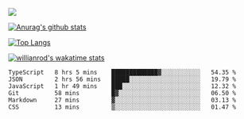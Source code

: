 ![](https://blog-img-1252233196.cos.ap-guangzhou.myqcloud.com/github-home.png)
     
[![Anurag's github stats](https://github-readme-stats.vercel.app/api?username=BB-Code&count_private=true&show_icons=true)](https://github.com/BB-Code/github-readme-stats)

[![Top Langs](https://github-readme-stats.vercel.app/api/top-langs/?username=BB-Code&layout=compact)](https://github.com/BB-Code/github-readme-stats)

[![willianrod's wakatime stats](https://github-readme-stats.vercel.app/api/wakatime?username=bobocode&layout=compact)](https://github.com/BB-Code/github-readme-stats)

<!--
**BB-Code/BB-Code** is a ✨ _special_ ✨ repository because its `README.md` (this file) appears on your GitHub profile.

Here are some ideas to get you started:

- 🔭 I’m currently working on ...
- 🌱 I’m currently learning ...
- 👯 I’m looking to collaborate on ...
- 🤔 I’m looking for help with ...
- 💬 Ask me about ...
- 📫 How to reach me: ...
- 😄 Pronouns: ...
- ⚡ Fun fact: ...
-->

<!--START_SECTION:waka-->

```text
TypeScript   8 hrs 5 mins    █████████████▓░░░░░░░░░░░   54.35 %
JSON         2 hrs 56 mins   █████░░░░░░░░░░░░░░░░░░░░   19.79 %
JavaScript   1 hr 49 mins    ███░░░░░░░░░░░░░░░░░░░░░░   12.32 %
Git          58 mins         █▓░░░░░░░░░░░░░░░░░░░░░░░   06.50 %
Markdown     27 mins         ▓░░░░░░░░░░░░░░░░░░░░░░░░   03.13 %
CSS          13 mins         ▒░░░░░░░░░░░░░░░░░░░░░░░░   01.47 %
```

<!--END_SECTION:waka-->



